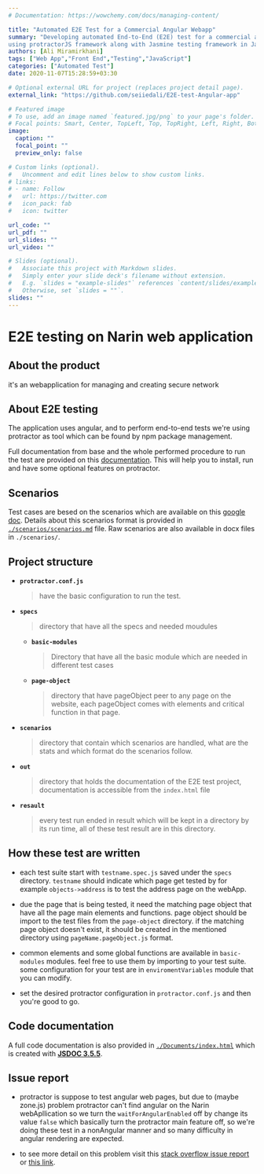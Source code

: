 ```yaml
---
# Documentation: https://wowchemy.com/docs/managing-content/

title: "Automated E2E Test for a Commercial Angular Webapp"
summary: "Developing automated End-to-End (E2E) test for a commercial angular web app,
using protractorJS framework along with Jasmine testing framework in JavaScript language"
authors: [Ali Miramirkhani]
tags: ["Web App","Front End","Testing","JavaScript"]
categories: ["Automated Test"]
date: 2020-11-07T15:28:59+03:30

# Optional external URL for project (replaces project detail page).
external_link: "https://github.com/seiiedali/E2E-test-Angular-app"

# Featured image
# To use, add an image named `featured.jpg/png` to your page's folder.
# Focal points: Smart, Center, TopLeft, Top, TopRight, Left, Right, BottomLeft, Bottom, BottomRight.
image:
  caption: ""
  focal_point: ""
  preview_only: false

# Custom links (optional).
#   Uncomment and edit lines below to show custom links.
# links:
# - name: Follow
#   url: https://twitter.com
#   icon_pack: fab
#   icon: twitter

url_code: ""
url_pdf: ""
url_slides: ""
url_video: ""

# Slides (optional).
#   Associate this project with Markdown slides.
#   Simply enter your slide deck's filename without extension.
#   E.g. `slides = "example-slides"` references `content/slides/example-slides.md`.
#   Otherwise, set `slides = ""`.
slides: ""
---
```

# E2E testing on Narin web application

## About the product

it's an webapplication for managing and creating secure network

## About E2E testing

The application uses angular, and to perform end-to-end tests we're using protractor as tool which can be found by npm package management.

Full documentation from base and the whole performed procedure to run the test are provided on this [documentation](https://docs.google.com/document/d/1HZfV6-9JdzKCQLOcx0-Pi1x1VYxOTxErEMxl1Y2GypM/edit?usp=sharing). This will help you to install, run and have some optional features on protractor. 
## Scenarios

Test cases are besed on the scenarios which are available on this [google doc](https://docs.google.com/document/d/1M8aOlbnnmYOD1yZoN0cHsL6YXJRb-RZ-SzfSXyzdtv8/edit?usp=sharing). Details about this scenarios format is provided in [`./scenarios/scenarios.md`](./scenarios/scenarios.md) file.
Raw scenarios are also available in docx files in `./scenarios/`.

## Project structure

- **`protractor.conf.js`**

    >have the basic configuration to run the  test.
- **`specs`**

    >directory that have all the specs and needed moudules

    * **`basic-modules`**

        >Directory that have all the basic module which are needed in different test cases

    * **`page-object`**

        >directory that have pageObject peer to any page on the website, each pageObject comes with elements and critical function in that page.

* **`scenarios`**

    >directory that contain which scenarios are handled, what are the stats and which format do the scenarios follow.

* **`out`**

    >directory that holds the documentation of the E2E test project, documentation is accessible from the `index.html` file

* **`resault`**

    >every test run ended in result which will be kept in a directory by its run time, all of these test result are in this directory.

## How these test are written

* each test suite start with `testname.spec.js` saved under the `specs` directory. `testname` should indicate which page get tested by for example `objects->address` is to test the address page on the webApp.

* due the page that is being tested, it need the matching page object that have all the page main elements and functions. page object should be import to the test files from the `page-object` directory. if the matching page object doesn't exist, it should be created in the mentioned directory using `pageName.pageObject.js` format.

* common elements and some global functions are available in `basic-modules` modules. feel free to use them by importing to your test suite. some configuration for your test are in `enviromentVariables` module that you can modify.

* set the desired protractor configuration in `protractor.conf.js` and then you're good to go.

## Code documentation
A full code documentation is also provided in [`./Documents/index.html`](./Documents/index.html) which is created with [**JSDOC 3.5.5**](https://jsdoc.app/).

## Issue report

* protractor is suppose to test angular web pages, but due to (maybe zone.js) problem protractor can't find angular on the Narin webApllication so we turn the `waitForAngularEnabled` off by change its value `false` which basically turn the protractor main feature off, so we're doing these test in a nonAngular manner and so many difficulty in angular rendering are expected.

* to see more detail on this problem visit this [stack overflow issue report](https://stackoverflow.com/questions/28873680/error-timed-out-waiting-for-protractor-to-synchronize-with-the-page-after-11-sec) or [this link](https://stackoverflow.com/questions/50344720/protractor-cant-detect-angular-5-on-deployed-application).